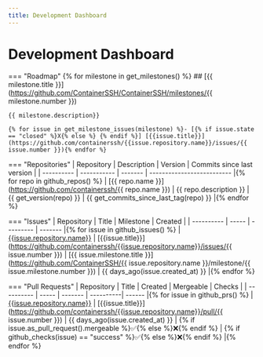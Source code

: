 ```yaml
---
title: Development Dashboard
---
```


<h1>Development Dashboard</h1>

=== "Roadmap"
    {% for milestone in get_milestones() %}
    ## [{{ milestone.title }}](https://github.com/ContainerSSH/ContainerSSH/milestones/{{ milestone.number }})
    
    {{ milestone.description}}
    
    {% for issue in get_milestone_issues(milestone) %}- [{% if issue.state == "closed" %}X{% else %} {% endif %}] [{{issue.title}}](https://github.com/containerssh/{{issue.repository.name}}/issues/{{ issue.number }}){% endfor %}

=== "Repositories"
    | Repository | Description | Version | Commits since last version |
    | ---------- | ----------- | ------- | -------------------------- |{% for repo in github_repos() %}
    | [{{ repo.name }}](https://github.com/containerssh/{{ repo.name }}) | {{ repo.description }} | {{ get_version(repo) }} | {{ get_commits_since_last_tag(repo) }} |{% endfor %}

=== "Issues"
    | Repository | Title | Milestone | Created |
    | ---------- | ----- | --------- | ------- |{% for issue in github_issues() %}
    | [{{issue.repository.name}}](https://github.com/containerssh/{{issue.repository.name}}/issues) | [{{issue.title}}](https://github.com/containerssh/{{issue.repository.name}}/issues/{{ issue.number }}) | [{{ issue.milestone.title }}](https://github.com/ContainerSSH/{{ issue.repository.name }}/milestone/{{ issue.milestone.number }}) | {{ days_ago(issue.created_at) }} |{% endfor %}
    
=== "Pull Requests"
    | Repository | Title | Created | Mergeable | Checks |
    | ---------- | ----- | ------- | ----------| ------ |{% for issue in github_prs() %}
    | [{{issue.repository.name}}](https://github.com/containerssh/{{issue.repository.name}}/pulls) | [{{issue.title}}](https://github.com/containerssh/{{issue.repository.name}}/pull/{{ issue.number }}) | {{ days_ago(issue.created_at) }} | {% if issue.as_pull_request().mergeable %}✅{% else %}❌{% endif %} | {% if github_checks(issue) == "success" %}✅{% else %}❌{% endif %} |{% endfor %}
